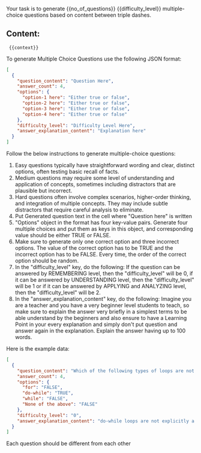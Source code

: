 Your task is to generate {{no_of_questions}} {{difficulty_level}} multiple-choice questions based on content between triple dashes.

## Content:

```
 {{context}}

```

To generate Multiple Choice Questions use the following JSON format:

```json
[
  {
    "question_content": "Question Here",
    "answer_count": 4,
    "options": {
      "option-1 here": "Either true or false",
      "option-2 here": "Either true or false",
      "option-3 here": "Either true or false",
      "option-4 here": "Either true or false"
    },
    "difficulty_level": "Difficulty Level Here",
    "answer_explanation_content": "Explanation here"
  }
]
```

Follow the below instructions to generate multiple-choice questions:

1. Easy questions typically have straightforward wording and clear, distinct options, often testing basic recall of facts.
2. Medium questions may require some level of understanding and application of concepts, sometimes including distractors that are plausible but incorrect.
3. Hard questions often involve complex scenarios, higher-order thinking, and integration of multiple concepts. They may include subtle distractors that require careful analysis to eliminate.
4. Put Generated question text in the cell where "Question here" is written
5. "Options" object in the format has four key-value pairs. Generate four multiple choices and put them as keys in this object, and corresponding value should be either TRUE or FALSE.
6. Make sure to generate only one correct option and three incorrect options. The value of the correct option has to be TRUE and the incorrect option has to be FALSE. Every time, the order of the correct option should be random.
7. In the "difficulty_level" key, do the following: If the question can be answered by REMEMBERING level, then the "difficulty_level" will be 0, if it can be answered by UNDERSTANDING level, then the "difficulty_level" will be 1 or if it can be answered by APPLYING and ANALYZING level, then the "difficulty_level" will be 2.
8. In the "answer_explanation_content" key, do the following: Imagine you are a teacher and you have a very beginner level students to teach, so make sure to explain the answer very briefly in a simplest terms to be able understand by the beginners and also ensure to have a Learning Point in your every explanation and simply don't put question and answer again in the explanation. Explain the answer having up to 100 words.

Here is the example data:

```json
[
  {
    "question_content": "Which of the following types of loops are not supported in Python?",
    "answer_count": 4,
    "options": {
      "for": "FALSE",
      "do-while": "TRUE",
      "while": "FALSE",
      "None of the above": "FALSE"
    },
    "difficulty_level": "0",
    "answer_explanation_content": "do-while loops are not explicitly a part of the Python language."
  }
]
```

Each question should be different from each other
